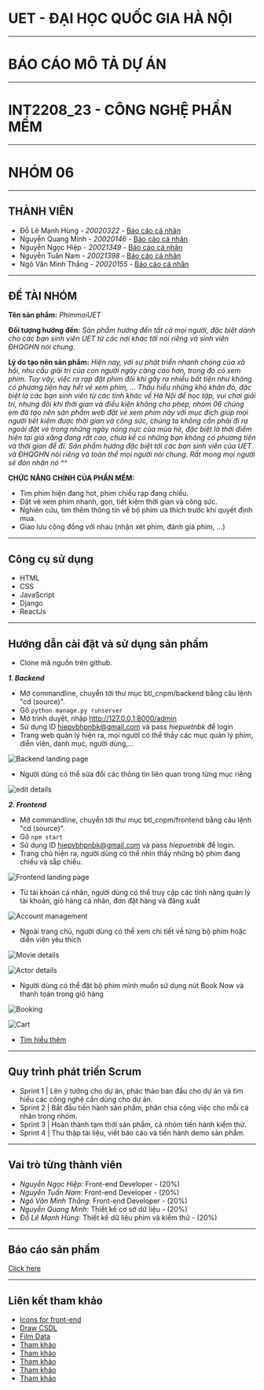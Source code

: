 # UET - ĐẠI HỌC QUỐC GIA HÀ NỘI

-----------------------------------------------------------------------------------------------------------------------------------------------------------------------

# BÁO CÁO MÔ TẢ DỰ ÁN

-----------------------------------------------------------------------------------------------------------------------------------------------------------------------

# INT2208_23 - CÔNG NGHỆ PHẦN MỀM

-----------------------------------------------------------------------------------------------------------------------------------------------------------------------

# NHÓM 06

-----------------------------------------------------------------------------------------------------------------------------------------------------------------------

## THÀNH VIÊN

- Đỗ Lê Mạnh Hùng - _20020322_ - [Báo cáo cá nhân](https://github.com/dolemanhhung/CNPM/blob/6e6787e709a31850b67ae603a885da007915c959/Nh%C3%B3m%2006%20-%20%C4%90%E1%BB%97%20L%C3%AA%20M%E1%BA%A1nh%20H%C3%B9ng.md)
- Nguyễn Quang Minh - _20020146_ - [Báo cáo cá nhân](https://github.com/dolemanhhung/CNPM/blob/6e6787e709a31850b67ae603a885da007915c959/Nh%C3%B3m%2006%20-%20Nguy%E1%BB%85n%20Quang%20Minh.md)
- Nguyễn Ngọc Hiệp - _20021349_ - [Báo cáo cá nhân](https://github.com/dolemanhhung/CNPM/blob/6e6787e709a31850b67ae603a885da007915c959/Nh%C3%B3m%2006%20-%20Nguy%E1%BB%85n%20Ng%E1%BB%8Dc%20Hi%E1%BB%87p.md)
- Nguyễn Tuấn Nam - _20021398_ - [Báo cáo cá nhân](https://github.com/dolemanhhung/CNPM/blob/6e6787e709a31850b67ae603a885da007915c959/Nh%C3%B3m%2006%20-%20Nguy%E1%BB%85n%20Tu%E1%BA%A5n%20Nam.md)
- Ngô Văn Minh Thắng - _20020155_ - [Báo cáo cá nhân](https://github.com/dolemanhhung/CNPM/blob/6e6787e709a31850b67ae603a885da007915c959/Nh%C3%B3m%2006%20-%20Ng%C3%B4%20V%C4%83n%20Minh%20Th%E1%BA%AFng.md)

-----------------------------------------------------------------------------------------------------------------------------------------------------------------------

## ĐỀ TÀI NHÓM

**Tên sản phẩm:** _PhimmoiUET_

**Đối tượng hướng đến:** _Sản phẩm hướng đến tất cả mọi người, đặc biệt dành cho các bạn sinh viên UET từ các nơi khác tới nói riêng và sinh viên ĐHQGHN nói chung._

**Lý do tạo nên sản phẩm:** _Hiện nay, với sự phát triển nhanh chóng của xã hội, nhu cầu giải trí của con người ngày càng cao hơn, trong đó có xem phim. Tuy vậy, việc ra rạp đặt phim đôi khi gây ra nhiều bất tiện như không có phương tiện hay hết vé xem phim, ... Thấu hiểu những khó khăn đó, đặc biệt là các bạn sinh viên từ các tỉnh khác về Hà Nội để học tập, vui chơi giải trí, nhưng đôi khi thời gian và điều kiện không cho phép, nhóm 06 chúng em đã tạo nên sản phẩm web đặt vé xem phim này với mục đích giúp mọi người tiết kiệm được thời gian và công sức, chúng ta không cần phải đi ra ngoài đặt vé trong những ngày nóng nực của mùa hè, đặc biệt là thời điểm hiện tại giá xăng đang rất cao, chưa kể có những bạn không có phương tiện và thời gian để đi. Sản phẩm hướng đặc biệt tới các bạn sinh viên của UET và ĐHQGHN nói riêng và toàn thể mọi người nói chung. Rất mong mọi người sẽ đón nhận nó ^^_

**CHỨC NĂNG CHÍNH CỦA PHẦN MỀM:**

- Tìm phim hiện đang hot, phim chiếu rạp đang chiếu.
- Đặt vé xem phim nhanh, gọn, tiết kiệm thời gian và công sức.
- Nghiên cứu, tìm thêm thông tin về bộ phim ưa thích trước khi quyết định mua.
- Giao lưu cộng đồng với nhau (nhận xét phim, đánh giá phim, ...)

-----------------------------------------------------------------------------------------------------------------------------------------------------------------------

## Công cụ sử dụng

- HTML
- CSS
- JavaScript
- Django
- ReactJs

-----------------------------------------------------------------------------------------------------------------------------------------------------------------------

## Hướng dẫn cài đặt và sử dụng sản phẩm

- Clone mã nguồn trên github.

***1. Backend***

- Mở commandline, chuyển tới thư mục btl_cnpm/backend bằng câu lệnh "cd (source)".
- Gõ `python manage.py runserver` 
- Mở trình duyệt, nhập <http://127.0.0.1:8000/admin>
- Sử dụng ID hiepvbhpnbk@gmail.com và pass _hiepuetnbk_ để login
- Trang web quản lý hiện ra, mọi người có thể thấy các mục quản lý phim, diễn viên, danh mục, người dùng,...

![Backend landing page](demo_pics/Screenshot%202022-05-07%20214510.png)

- Người dùng có thể sửa đổi các thông tin liên quan trong từng mục riêng

![edit details](demo_pics/Screenshot%202022-05-07%20214712.png)

***2. Frontend***

- Mở commandline, chuyển tới thư mục btl_cnpm/frontend bằng câu lệnh "cd (source)".
- Gõ `npm start` 
- Sử dụng ID hiepvbhpnbk@gmail.com và pass _hiepuetnbk_ để login.
- Trang chủ hiện ra, người dùng có thể nhìn thấy những bộ phim đang chiếu và sắp chiếu.

![Frontend landing page](demo_pics/Screenshot%202022-05-08%20122640.png)

- Từ tài khoản cá nhân, người dùng có thể truy cập các tính năng quản lý tài khoản, giỏ hàng cá nhân, đơn đặt hàng và đăng xuất

![Account management](demo_pics/Screenshot%202022-05-08%20123302.png)

- Ngoài trang chủ, người dùng có thể xem chi tiết về từng bộ phim hoặc diễn viên yêu thích

![Movie details](demo_pics/Screenshot%202022-05-08%20123610.png)

![Actor details](demo_pics/Screenshot%202022-05-08%20123627.png)

- Người dùng có thể đặt bộ phim mình muốn sử dụng nút Book Now và thanh toán trong giỏ hàng

![Booking](demo_pics/Screenshot%202022-05-08%20134135.png)

![Cart](demo_pics/Screenshot%202022-05-08%20134427.png)

-  [Tìm hiểu thêm](https://github.com/hiepuet1205/btl_cnpm/blob/216d46cab7c60234f1f6092c88f4e9c78ad0dc6b/frontend/README.md)

------------------------------------------------------------------------------------------------

## Quy trình phát triển Scrum
- Sprint 1 | Lên ý tưởng cho dự án, phác thảo ban đầu cho dự án và tìm hiểu các công nghệ cần dùng cho dự án.
- Sprint 2 | Bắt đầu tiến hành sản phẩm, phân chia công việc cho mỗi cá nhân trong nhóm.
- Sprint 3 | Hoàn thành tạm thời sản phẩm, cả nhóm tiến hành kiểm thử.
- Sprint 4 | Thu thập tài liệu, viết báo cáo và tiến hành demo sản phẩm.

-----------------------------------------------------------------------------------------------------------------------------------------------------------------------

## Vai trò từng thành viên

- _Nguyễn Ngọc Hiệp_: Front-end Developer - (20%)
- _Nguyễn Tuấn Nam_: Front-end Developer - (20%)
- _Ngô Văn Minh Thắng_: Front-end Developer - (20%)
- _Nguyễn Quang Minh_: Thiết kế cơ sở dữ liệu - (20%)
- _Đỗ Lê Mạnh Hùng_: Thiết kế dữ liệu phim và kiểm thử - (20%)

-----------------------------------------------------------------------------------------------------------------------------------------------------------------------

## Báo cáo sản phẩm

   [Click here](https://drive.google.com/file/d/1HkbGZTTAuPx8AGoM9A1JmmplYY_rr6Pl/view?usp=sharing)

---

## Liên kết tham khảo

- [Icons for front-end](https://boxicons.com/)
- [Draw CSDL](https://erdplus.com/)
- [Film Data](https://www.imdb.com/?ref_=nv_home)
- [Tham khảo](https://github.com/facebook/create-react-app)
- [Tham khảo](https://www.wikimedia.org/)
- [Tham khảo](https://tienminhvy.com/hoc-tap/gioi-thieu-ve-html5/)
- [Tham khảo](https://gc0904g6.wordpress.com/2014/04/03/gioi-thieu-css-3/)
- [Tham khảo](https://jobs.hybrid-technologies.vn/blog/cac-quy-trinh-phat-trien-phan-mem/#21_Mo_hinh_thac_nuoc)
